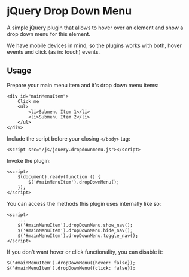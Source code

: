 # jQuery Drop Down Menu

A simple jQuery plugin that allows to hover over an element and show a drop
down menu for this element.

We have mobile devices in mind, so the plugins works with both, hover events
and click (as in: touch) events.


## Usage

Prepare your main menu item and it's drop down menu items:

    <div id="mainMenuItem">
        Click me
        <ul>
            <li>Submenu Item 1</li>
            <li>Submenu Item 2</li>
        </ul>
    </div>

Include the script before your closing `</body>` tag:

    <script src="/js/jquery.dropdownmenu.js"></script>

Invoke the plugin:

    <script>
        $(document).ready(function () {
            $('#mainMenuItem').dropDownMenu();
        });
    </script>

You can access the methods this plugin uses internally like so:

    <script>
        ...
        $('#mainMenuItem').dropDownMenu.show_nav();
        $('#mainMenuItem').dropDownMenu.hide_nav();
        $('#mainMenuItem').dropDownMenu.toggle_nav();
    </script>

If you don't want hover or click functionality, you can disable it:

    $('#mainMenuItem').dropDownMenu({hover: false});
    $('#mainMenuItem').dropDownMenu({click: false});

